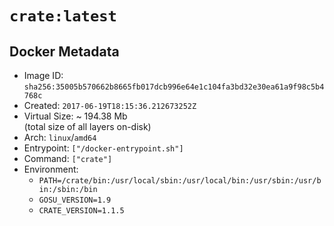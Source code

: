 # `crate:latest`

## Docker Metadata

- Image ID: `sha256:35005b570662b8665fb017dcb996e64e1c104fa3bd32e30ea61a9f98c5b4768c`
- Created: `2017-06-19T18:15:36.212673252Z`
- Virtual Size: ~ 194.38 Mb  
  (total size of all layers on-disk)
- Arch: `linux`/`amd64`
- Entrypoint: `["/docker-entrypoint.sh"]`
- Command: `["crate"]`
- Environment:
  - `PATH=/crate/bin:/usr/local/sbin:/usr/local/bin:/usr/sbin:/usr/bin:/sbin:/bin`
  - `GOSU_VERSION=1.9`
  - `CRATE_VERSION=1.1.5`
